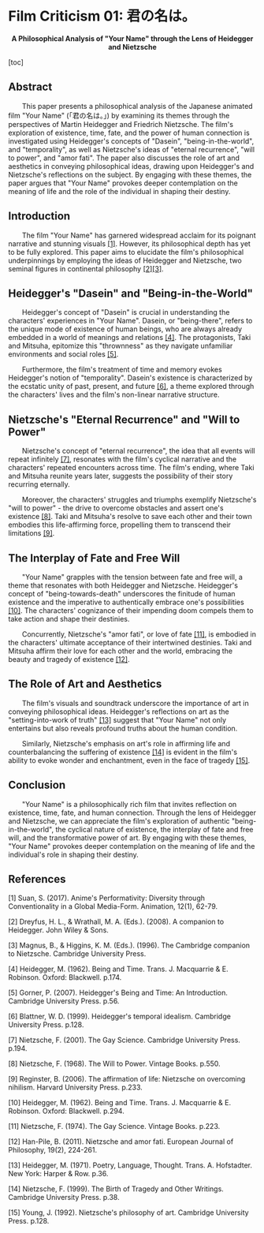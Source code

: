 # Film Criticism 01: 君の名は。

<center><strong>A Philosophical Analysis of "Your Name" through the Lens of Heidegger and Nietzsche</strong></center>

[toc]

## Abstract

&emsp;&emsp;This paper presents a philosophical analysis of the Japanese animated film "Your Name" (「君の名は。」) by examining its themes through the perspectives of Martin Heidegger and Friedrich Nietzsche. The film's exploration of existence, time, fate, and the power of human connection is investigated using Heidegger's concepts of "Dasein", "being-in-the-world", and "temporality", as well as Nietzsche's ideas of "eternal recurrence", "will to power", and "amor fati". The paper also discusses the role of art and aesthetics in conveying philosophical ideas, drawing upon Heidegger's and Nietzsche's reflections on the subject. By engaging with these themes, the paper argues that "Your Name" provokes deeper contemplation on the meaning of life and the role of the individual in shaping their destiny.

## Introduction

&emsp;&emsp;The film "Your Name" has garnered widespread acclaim for its poignant narrative and stunning visuals [[1]](#eq:1). However, its philosophical depth has yet to be fully explored. This paper aims to elucidate the film's philosophical underpinnings by employing the ideas of Heidegger and Nietzsche, two seminal figures in continental philosophy [[2]](#eq:2)[[3]](#eq:3).

## Heidegger's "Dasein" and "Being-in-the-World"

&emsp;&emsp;Heidegger's concept of "Dasein" is crucial in understanding the characters' experiences in "Your Name". Dasein, or "being-there", refers to the unique mode of existence of human beings, who are always already embedded in a world of meanings and relations [[4]](#eq:4). The protagonists, Taki and Mitsuha, epitomize this "thrownness" as they navigate unfamiliar environments and social roles [[5]](#eq:5).

&emsp;&emsp;Furthermore, the film's treatment of time and memory evokes Heidegger's notion of "temporality". Dasein's existence is characterized by the ecstatic unity of past, present, and future [[6]](#eq:6), a theme explored through the characters' lives and the film's non-linear narrative structure.

## Nietzsche's "Eternal Recurrence" and "Will to Power"

&emsp;&emsp;Nietzsche's concept of "eternal recurrence", the idea that all events will repeat infinitely [[7]](#eq:7), resonates with the film's cyclical narrative and the characters' repeated encounters across time. The film's ending, where Taki and Mitsuha reunite years later, suggests the possibility of their story recurring eternally.

&emsp;&emsp;Moreover, the characters' struggles and triumphs exemplify Nietzsche's "will to power" - the drive to overcome obstacles and assert one's existence [[8]](#eq:8). Taki and Mitsuha's resolve to save each other and their town embodies this life-affirming force, propelling them to transcend their limitations [[9]](#eq:9).

## The Interplay of Fate and Free Will

&emsp;&emsp;"Your Name" grapples with the tension between fate and free will, a theme that resonates with both Heidegger and Nietzsche. Heidegger's concept of "being-towards-death" underscores the finitude of human existence and the imperative to authentically embrace one's possibilities [[10]](#eq:10). The characters' cognizance of their impending doom compels them to take action and shape their destinies.

&emsp;&emsp;Concurrently, Nietzsche's "amor fati", or love of fate [[11]](#eq:11), is embodied in the characters' ultimate acceptance of their intertwined destinies. Taki and Mitsuha affirm their love for each other and the world, embracing the beauty and tragedy of existence [[12]](#eq:12).

## The Role of Art and Aesthetics

&emsp;&emsp;The film's visuals and soundtrack underscore the importance of art in conveying philosophical ideas. Heidegger's reflections on art as the "setting-into-work of truth" [[13]](#eq:13) suggest that "Your Name" not only entertains but also reveals profound truths about the human condition.

&emsp;&emsp;Similarly, Nietzsche's emphasis on art's role in affirming life and counterbalancing the suffering of existence [[14]](#eq:14) is evident in the film's ability to evoke wonder and enchantment, even in the face of tragedy [[15]](#eq:15).

## Conclusion

&emsp;&emsp;"Your Name" is a philosophically rich film that invites reflection on existence, time, fate, and human connection. Through the lens of Heidegger and Nietzsche, we can appreciate the film's exploration of authentic "being-in-the-world", the cyclical nature of existence, the interplay of fate and free will, and the transformative power of art. By engaging with these themes, "Your Name" provokes deeper contemplation on the meaning of life and the individual's role in shaping their destiny.

## References

<p>
<span id="eq:1"></span>[1] Suan, S. (2017). Anime's Performativity: Diversity through Conventionality in a Global Media-Form. Animation, 12(1), 62-79.

<span id="eq:2"></span>[2] Dreyfus, H. L., & Wrathall, M. A. (Eds.). (2008). A companion to Heidegger. John Wiley & Sons.

<span id="eq:3"></span>[3] Magnus, B., & Higgins, K. M. (Eds.). (1996). The Cambridge companion to Nietzsche. Cambridge University Press.

<span id="eq:4"></span>[4] Heidegger, M. (1962). Being and Time. Trans. J. Macquarrie & E. Robinson. Oxford: Blackwell. p.174.

<span id="eq:5"></span>[5] Gorner, P. (2007). Heidegger's Being and Time: An Introduction. Cambridge University Press. p.56.

<span id="eq:6"></span>[6] Blattner, W. D. (1999). Heidegger's temporal idealism. Cambridge University Press. p.128.

<span id="eq:7"></span>[7] Nietzsche, F. (2001). The Gay Science. Cambridge University Press. p.194.

<span id="eq:8"></span>[8] Nietzsche, F. (1968). The Will to Power. Vintage Books. p.550.

<span id="eq:9"></span>[9] Reginster, B. (2006). The affirmation of life: Nietzsche on overcoming nihilism. Harvard University Press. p.233.

<span id="eq:10"></span>[10] Heidegger, M. (1962). Being and Time. Trans. J. Macquarrie & E. Robinson. Oxford: Blackwell. p.294.

<span id="eq:11"></span>[11] Nietzsche, F. (1974). The Gay Science. Vintage Books. p.223.

<span id="eq:12"></span>[12] Han-Pile, B. (2011). Nietzsche and amor fati. European Journal of Philosophy, 19(2), 224-261.

<span id="eq:13"></span>[13] Heidegger, M. (1971). Poetry, Language, Thought. Trans. A. Hofstadter. New York: Harper & Row. p.36.

<span id="eq:14"></span>[14] Nietzsche, F. (1999). The Birth of Tragedy and Other Writings. Cambridge University Press. p.38.

<span id="eq:15"></span>[15] Young, J. (1992). Nietzsche's philosophy of art. Cambridge University Press. p.128.
</p>